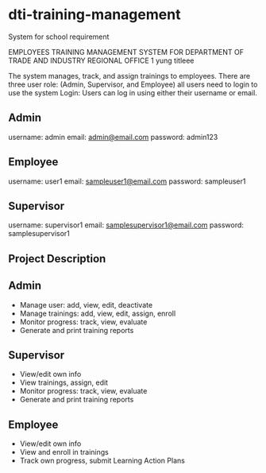 # dti-training-management
System for school requirement


EMPLOYEES TRAINING MANAGEMENT SYSTEM FOR DEPARTMENT OF TRADE AND INDUSTRY REGIONAL OFFICE 1 yung titleee

The system manages, track, and assign trainings to employees. 
There are three user role: (Admin, Supervisor, and Employee) all users need to login to use the system
Login: Users can log in using either their username or email.

## Admin
username: admin	
email: admin@email.com
password: admin123

## Employee
username: user1
email: sampleuser1@email.com
password: sampleuser1

## Supervisor
username: supervisor1
email: samplesupervisor1@email.com
password: samplesupervisor1


## Project Description

## Admin
- Manage user: add, view, edit, deactivate  
- Manage trainings: add, view, edit, assign, enroll
- Monitor progress: track, view, evaluate
- Generate and print training reports

## Supervisor
- View/edit own info 
- View trainings, assign, edit  
- Monitor progress: track, view, evaluate
- Generate and print training reports

## Employee
- View/edit own info 
- View and enroll in trainings 
- Track own progress, submit Learning Action Plans  
